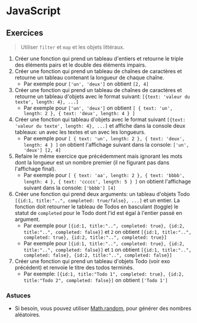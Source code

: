 # JavaScript

## Exercices

> Utiliser `filter` et `map` et les objets littéraux.

1. Créer une fonction qui prend un tableau d'entiers et retourne le triple des éléments pairs et le double des éléments impairs.
1. Créer une fonction qui prend un tableau de chaînes de caractères et retourne un tableau contenant la longueur de chaque chaîne.
    - Par exemple pour `['un', 'deux']` on obtient `[2, 4]`
1. Créer une fonction qui prend un tableau de chaînes de caractères et retourne un tableau d'objets avec le format suivant: `[{text: 'valeur du texte', length: 4}, ...]`
    - Par exemple pour `['un', 'deux']` on obtient `[ { text: 'un', length: 2 }, { text: 'deux', length: 4 } ]`
1. Créer une fonction qui tableau d'objets avec le format suivant `[{text: 'valeur du texte', length: 4}, ...]` et affiche dans la console deux tableaux: un avec les textes et un avec les longueurs.
    - Par exemple pour `[ { text: 'un', length: 2 }, { text: 'deux', length: 4 } ]` on obtient l'affichage suivant dans la console: `['un', 'deux'] [2, 4]`
1. Refaire le même exercice que précédemment mais ignorant les mots dont la longueur est un nombre premier (il ne figurant pas dans l'affichage final).
    - Par exemple pour `[ { text: 'aa', length: 2 }, { text: 'bbbb', length: 4 }, { text: 'ccccc', length: 5 } ]` on obtient l'affichage suivant dans la console: `['bbbb'] [4]`
1. Créer une fonction qui prend deux arguments: un tableau d'objets Todo `[{id:1, title:"..", completed: true/false}, ...]` et un entier. La fonction doit retourner le tableau de Todos en basculant (toggle) le statut de `completed` pour le Todo dont l'id est égal à l'entier passé en argument.
    - Par exemple pour `[{id:1, title:"..", completed: true}, {id:2, title:"..", completed: false}]` et `2` on obtient `[{id:1, title:"..", completed: true}, {id:2, title:"..", completed: true}]`
    - Par exemple pour `[{id:1, title:"..", completed: true}, {id:2, title:"..", completed: false}]` et `1` on obtient `[{id:1, title:"..", completed: false}, {id:2, title:"..", completed: false}]`
1. Créer une fonction qui prend un tableau d'objets Todo (voir exo précédent) et renvoie le titre des todos terminés.
    - Par exemple: `[{id:1, title:"Todo 1", completed: true}, {id:2, title:"Todo 2", completed: false}]` on obtient `['Todo 1']`

### Astuces

- Si besoin, vous pouvez utiliser [Math.random](https://developer.mozilla.org/fr/docs/Web/JavaScript/Reference/Global_Objects/Math/random), pour générer des nombres aléatoires.
